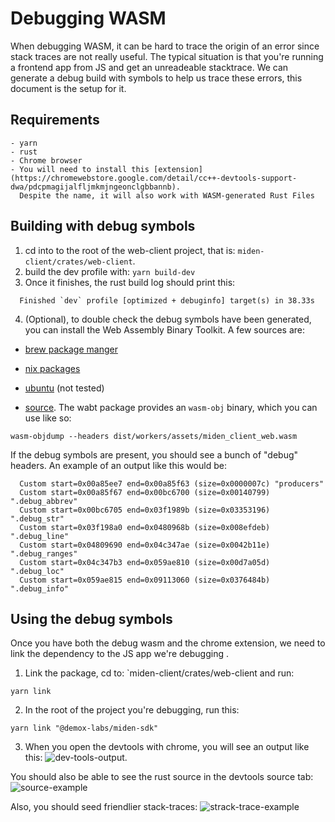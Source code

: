 # Debugging WASM

When debugging WASM, it can be hard to trace the origin of an error since stack traces are not really useful.
The typical situation is that you're running a frontend app from JS and get an unreadeable stacktrace.
We can generate a debug build with symbols to help us trace these errors, this document is the setup for it.


## Requirements
    - yarn
    - rust
    - Chrome browser
    - You will need to install this [extension](https://chromewebstore.google.com/detail/cc++-devtools-support-dwa/pdcpmagijalfljmkmjngeonclgbbannb).
      Despite the name, it will also work with WASM-generated Rust Files
    
## Building with debug symbols

1. cd into to the root of the web-client project, that is: `miden-client/crates/web-client`.
2. build the dev profile with: 
   ```yarn build-dev```
3. Once it finishes, the rust build log should print this:
  ```
    Finished `dev` profile [optimized + debuginfo] target(s) in 38.33s
  ```
  4. (Optional), to double check the debug symbols have been generated, you can install
  the Web Assembly Binary Toolkit. A few sources are:
  - [brew package manger](https://formulae.brew.sh/formula/wabt)
  
  - [nix packages](https://github.com/NixOS/nixpkgs/blob/25e53aa156d47bad5082ff7618f5feb1f5e02d01/pkgs/by-name/wa/wabt/package.nix#L27)
 - [ubuntu](https://launchpad.net/ubuntu/+source/wabt)  (not tested)
 - [source](https://github.com/WebAssembly/wabt).
 The wabt package provides an `wasm-obj` binary, which you can use like so:
 ```
 wasm-objdump --headers dist/workers/assets/miden_client_web.wasm
 ```
 If the debug symbols are present, you should see a bunch of "debug" headers.
 An example of an output like this would be:
 ```
   Custom start=0x00a85ee7 end=0x00a85f63 (size=0x0000007c) "producers"
   Custom start=0x00a85f67 end=0x00bc6700 (size=0x00140799) ".debug_abbrev"
   Custom start=0x00bc6705 end=0x03f1989b (size=0x03353196) ".debug_str"
   Custom start=0x03f198a0 end=0x0480968b (size=0x008efdeb) ".debug_line"
   Custom start=0x04809690 end=0x04c347ae (size=0x0042b11e) ".debug_ranges"
   Custom start=0x04c347b3 end=0x059ae810 (size=0x00d7a05d) ".debug_loc"
   Custom start=0x059ae815 end=0x09113060 (size=0x0376484b) ".debug_info"
 ```
 

    
## Using the debug symbols

Once you have both the debug wasm and the chrome extension, we need to link
the dependency to the JS app we're debugging .

1. Link the package, cd to: `miden-client/crates/web-client and run:
```
yarn link 
```
2. In the root of the project you're debugging, run this:
```
yarn link "@demox-labs/miden-sdk"
```
3. When you open the devtools with chrome, you will see an output like this:
![dev-tools-output](./devtools-output.png).

You should also be able to see the rust source in the devtools source tab:
![source-example](./source-example.png)

Also, you should seed friendlier stack-traces:
![strack-trace-example](./stack-trace-example.png)


